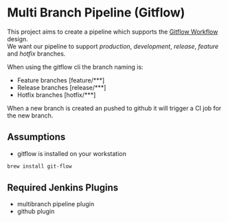 # Multi Branch Pipeline (Gitflow)

This project aims to create a pipeline which supports the [Gitflow Workflow](https://www.atlassian.com/git/tutorials/comparing-workflows/gitflow-workflow) design.  
We want our pipeline to support _production_, _development_, _release_, _feature_ and _hotfix_ branches.

When using the gitflow cli the branch naming is:  
- Feature branches [feature/***]
- Release branches [release/***]
- Hotfix branches [hotfix/***]

When a new branch is created an pushed to github it will trigger a CI job for the new branch.  

## Assumptions  
* gitflow is installed on your workstation 

```bash
brew install git-flow
```
 ## Required Jenkins Plugins  
* multibranch pipeline plugin
* github plugin


